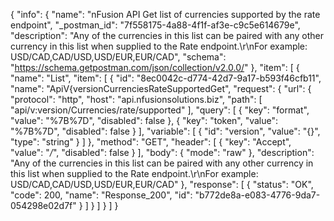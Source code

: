 {
  "info": {
    "name": "nFusion API Get list of currencies supported by the rate endpoint",
    "_postman_id": "7f558175-4a88-4f1f-af3e-c9c5e614679e",
    "description": "Any of the currencies in this list can be paired with any other currency in this list when supplied to the Rate endpoint.\r\nFor example: USD/CAD,CAD/USD,USD/EUR,EUR/CAD",
    "schema": "https://schema.getpostman.com/json/collection/v2.0.0/"
  },
  "item": [
    {
      "name": "List",
      "item": [
        {
          "id": "8ec0042c-d774-42d7-9a17-b593f46cfb11",
          "name": "ApiV{versionCurrenciesRateSupportedGet",
          "request": {
            "url": {
              "protocol": "http",
              "host": "api.nfusionsolutions.biz",
              "path": [
                "api/v:version/Currencies/rate/supported"
              ],
              "query": [
                {
                  "key": "format",
                  "value": "%7B%7D",
                  "disabled": false
                },
                {
                  "key": "token",
                  "value": "%7B%7D",
                  "disabled": false
                }
              ],
              "variable": [
                {
                  "id": "version",
                  "value": "{}",
                  "type": "string"
                }
              ]
            },
            "method": "GET",
            "header": [
              {
                "key": "Accept",
                "value": "*/*",
                "disabled": false
              }
            ],
            "body": {
              "mode": "raw"
            },
            "description": "Any of the currencies in this list can be paired with any other currency in this list when supplied to the Rate endpoint.\r\nFor example: USD/CAD,CAD/USD,USD/EUR,EUR/CAD"
          },
          "response": [
            {
              "status": "OK",
              "code": 200,
              "name": "Response_200",
              "id": "b772de8a-e083-4776-9da7-054298e02d7f"
            }
          ]
        }
      ]
    }
  ]
}